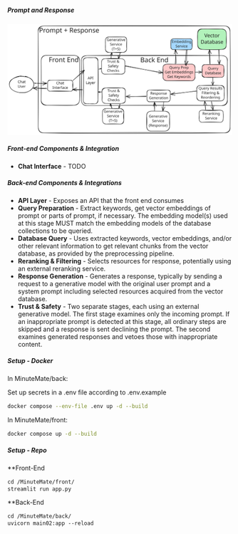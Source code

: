##### Prompt and Response

<img width="800" alt="A system diagram covering the preprocessing pipeline" src="..\docs\prompt_and_response.svg">

##### Front-end Components & Integration

- **Chat Interface** - TODO

##### Back-end Components & Integrations

- **API Layer** - Exposes an API that the front end consumes
- **Query Preparation** - Extract keywords, get vector embeddings of prompt or parts of prompt, if necessary.  The embedding model(s) used at this stage MUST match the embedding models of the database collections to be queried.
- **Database Query** - Uses extracted keywords, vector embeddings, and/or other relevant information to get relevant chunks from the vector database, as provided by the preprocessing pipeline.
- **Reranking & Filtering** - Selects resources for response, potentially using an external reranking service.
- **Response Generation** - Generates a response, typically by sending a request to a generative model with the original user prompt and a system prompt including selected resources acquired from the vector database. 
- **Trust & Safety** - Two separate stages, each using an external generative model.  The first stage examines only the incoming prompt.  If an inappropriate prompt is detected at this stage, all ordinary steps are skipped and a response is sent declining the prompt.  The second examines generated responses and vetoes those with inappropriate content.

##### Setup - Docker



In MinuteMate/back:

Set up secrets in a .env file according to .env.example

```bash
docker compose --env-file .env up -d --build
```

In MinuteMate/front:

```bash
docker compose up -d --build
```


##### Setup - Repo

**Front-End
```
cd /MinuteMate/front/
streamlit run app.py
```

**Back-End
```
cd /MinuteMate/back/
uvicorn main02:app --reload
```


